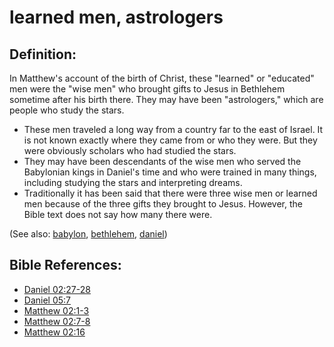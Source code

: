 # learned men, astrologers #

## Definition: ##

In Matthew's account of the birth of Christ, these "learned" or "educated" men were the "wise men" who brought gifts to Jesus in Bethlehem sometime after his birth there. They may have been "astrologers," which are people who study the stars.

* These men traveled a long way from a country far to the east of Israel. It is not known exactly where they came from or who they were. But they were obviously scholars who had studied the stars.
* They may have been descendants of the wise men who served the Babylonian kings in Daniel's time and who were trained in many things, including studying the stars and interpreting dreams.
* Traditionally it has been said that there were three wise men or learned men because of the three gifts they brought to Jesus. However, the Bible text does not say how many there were.

(See also: [babylon](../other/babylon.md), [bethlehem](../other/bethlehem.md), [daniel](../other/daniel.md))

## Bible References: ##

* [Daniel 02:27-28](https://door43.org/en/bible/notes/dan/02/27)
* [Daniel 05:7](https://door43.org/en/bible/notes/dan/05/07)
* [Matthew 02:1-3](https://door43.org/en/bible/notes/mat/02/01)
* [Matthew 02:7-8](https://door43.org/en/bible/notes/mat/02/07)
* [Matthew 02:16](https://door43.org/en/bible/notes/mat/02/16)

